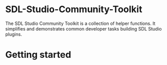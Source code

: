# SDL-Studio-Community-Toolkit
The SDL Studio Community Toolkit is a collection of helper functions. It simplifies and demonstrates common developer tasks building SDL Studio plugins.

# Getting started
